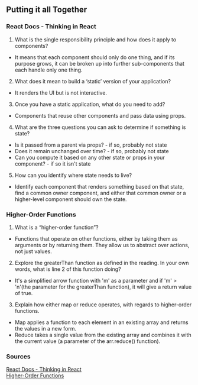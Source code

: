 ## Putting it all Together

### React Docs - Thinking in React

1. What is the single responsibility principle and how does it apply to components?
  - It means that each component should only do one thing, and if its purpose grows, it can be broken up into further sub-components that each handle only one thing.
2. What does it mean to build a ‘static’ version of your application?
- It renders the UI but is not interactive.
3. Once you have a static application, what do you need to add?
- Components that reuse other components and pass data using props.
4. What are the three questions you can ask to determine if something is state?
- Is it passed from a parent via props? - if so, probably not state
- Does it remain unchanged over time? - if so, probably not state
- Can you compute it based on any other state or props in your component? - if so it isn't state
5. How can you identify where state needs to live?
- Identify each component that renders something based on that state, find a common owner component, and either that common owner or a higher-level component should own the state.

### Higher-Order Functions

1. What is a “higher-order function”?
- Functions that operate on other functions, either by taking them as arguments or by returning them. They allow us to abstract over actions, not just values.
2. Explore the greaterThan function as defined in the reading. In your own words, what is line 2 of this function doing?
- It's a simplified arrow function with 'm' as a parameter and if 'm' > 'n'(the parameter for the greaterThan function), it will give a return value of true.
3. Explain how either map or reduce operates, with regards to higher-order functions.
- Map applies a function to each element in an existing array and returns the values in a new form.
- Reduce takes a single value from the existing array and combines it with the current value (a parameter of the arr.reduce() function).

### Sources

[React Docs - Thinking in React](https://reactjs.org/docs/thinking-in-react.html)<br>
[Higher-Order Functions](https://eloquentjavascript.net/05_higher_order.html#h_xxCc98lOBK)<br>